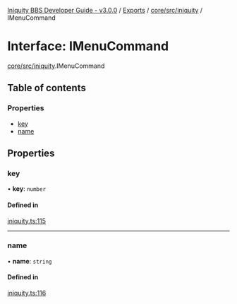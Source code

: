 [Iniquity BBS Developer Guide - v3.0.0](../README.md) / [Exports](../modules.md) / [core/src/iniquity](../modules/core_src_iniquity.md) / IMenuCommand

# Interface: IMenuCommand

[core/src/iniquity](../modules/core_src_iniquity.md).IMenuCommand

## Table of contents

### Properties

- [key](core_src_iniquity.IMenuCommand.md#key)
- [name](core_src_iniquity.IMenuCommand.md#name)

## Properties

### key

• **key**: `number`

#### Defined in

[iniquity.ts:115](https://github.com/iniquitybbs/iniquity/blob/4b29673/packages/core/src/iniquity.ts#L115)

___

### name

• **name**: `string`

#### Defined in

[iniquity.ts:116](https://github.com/iniquitybbs/iniquity/blob/4b29673/packages/core/src/iniquity.ts#L116)
